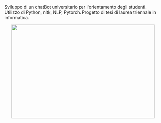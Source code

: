Sviluppo di un chatBot universitario per l'orientamento degli studenti.
Utilizzo di Python, nltk, NLP, Pytorch.
Progetto di tesi di laurea triennale in informatica.

<p align="center">
  <img width="460" height="300" src="https://user-images.githubusercontent.com/56475652/216560660-46bcba6c-e0dc-46b0-80ea-0e148f1b7aa3.png">
</p>


